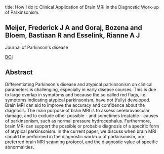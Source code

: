 title: How I do it: Clinical Application of Brain MRI in the Diagnostic Work-up of Parkinsonism.

## Meijer, Frederick J A and Goraj, Bozena and Bloem, Bastiaan R and Esselink, Rianne A J
Journal of Parkinson's disease

<a href="https://doi.org/10.3233/JPD-150733">DOI</a>

## Abstract
Differentiating Parkinson's disease and atypical parkinsonism on clinical parameters is challenging, especially in early disease courses. This is due to large overlap in symptoms and because the so called red flags, i.e. symptoms indicating atypical parkinsonism, have not (fully) developed. Brain MRI can aid to improve the accuracy and confidence about the diagnosis. The main purpose of brain MRI is to assess cerebrovascular damage, and to exclude other possible - and sometimes treatable - causes of parkinsonism, such as normal pressure hydrocephalus. Furthermore, brain MRI can support the possible or probable diagnosis of a specific form of atypical parkinsonism. In the current paper, we discuss when brain MRI should be performed in the diagnostic work-up of parkinsonism, our preferred brain MRI scanning protocol, and the diagnostic value of specific abnormalities.

